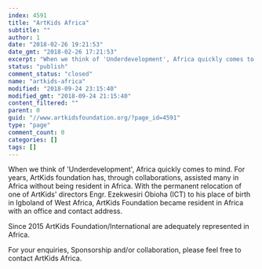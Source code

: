 ```yaml
---
index: 4591
title: "ArtKids Africa"
subtitle: ""
author: 1
date: "2018-02-26 19:21:53"
date_gmt: "2018-02-26 17:21:53"
excerpt: "When we think of 'Underdevelopment', Africa quickly comes to mind. For years, ArtKids foundation has, through collaborations, assisted many in Africa without being resident in Africa. Since 2015 ArtKids Foundation/International are adequately represented in Africa."
status: "publish"
comment_status: "closed"
name: "artkids-africa"
modified: "2018-09-24 23:15:40"
modified_gmt: "2018-09-24 21:15:40"
content_filtered: ""
parent: 0
guid: "//www.artkidsfoundation.org/?page_id=4591"
type: "page"
comment_count: 0
categories: []
tags: []
---
```


When we think of 'Underdevelopment', Africa quickly comes to mind. For years, ArtKids foundation has, through collaborations, assisted many in Africa without being resident in Africa. With the permanent relocation of one of ArtKids' directors Engr. Ezekwesiri Obioha (ICT) to his place of birth in Igboland of West Africa, ArtKids Foundation became resident in Africa with an office and contact address.

Since 2015 ArtKids Foundation/International are adequately represented in Africa.

For your enquiries, Sponsorship and/or collaboration, please feel free to contact ArtKids Africa.